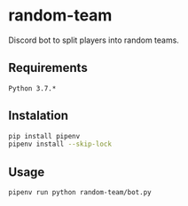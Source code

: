 # random-team

Discord bot to split players into random teams.

## Requirements
`Python 3.7.*`

## Instalation
```bash
pip install pipenv
pipenv install --skip-lock
```

## Usage
`pipenv run python random-team/bot.py`
